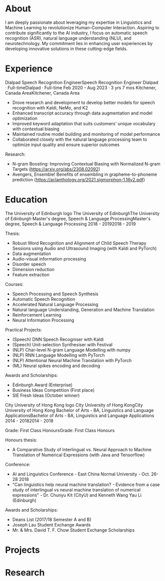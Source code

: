 # About

I am deeply passionate about leveraging my expertise in Linguistics and Machine Learning to revolutionize Human-Computer Interaction. Aspiring to contribute significantly to the AI industry, I focus on automatic speech recognition (ASR), natural language understanding (NLU), and neurotechnology. My commitment lies in enhancing user experiences by developing innovative solutions in these cutting-edge fields.

# Experience

Dialpad
Speech Recognition EngineerSpeech Recognition Engineer
Dialpad · Full-timeDialpad · Full-time
Feb 2020 - Aug 2023 · 3 yrs 7 mos
Kitchener, Canada AreaKitchener, Canada Area

- Drove research and development to develop better models for speech recognition with Kaldi, NeMo, and K2
- Enhanced transcript accuracy through data augmentation and model optimization
- Improved keyword adaptation that suits customers' unique vocabulary with contextual biasing
- Maintained routine model building and monitoring of model performance
- Collaborated closely with the natural language processing team to optimize input quality and ensure superior outcomes

Research:

- N-gram Boosting: Improving Contextual Biasing with Normalized N-gram Targets (https://arxiv.org/abs/2308.02092)
- Avengers, Ensemble! Benefits of ensembling in grapheme-to-phoneme prediction (https://aclanthology.org/2021.sigmorphon-1.16v2.pdf)

# Education

The University of Edinburgh logo
The University of EdinburghThe University of Edinburgh
Master's degree, Speech & Language ProcessingMaster's degree, Speech & Language Processing
2018 - 20192018 - 2019

Thesis:

- Robust Word Recognition and Alignment of Child Speech Therapy Sessions using Audio and Ultrasound Imaging (with Kaldi and PyTorch)
- Data augmentation
- Audio-visual information processing
- Disorder speech
- Dimension reduction
- Feature extraction

Courses:

- Speech Processing and Speech Synthesis
- Automatic Speech Recognition
- Accelerated Natural Language Processing
- Natural language Understanding, Generation and Machine Translation
- Reinforcement Learning
- Neural Information Processing

Practical Projects:

- (Speech) DNN Speech Recogniser with Kaldi
- (Speech) Unit-selection Synthesiser with Festival
- (NLP) Char-level N-gram Language Modelling with numpy
- (NLP) RNN Language Modelling with PyTorch
- (NLP) Attentional Neural Machine Translation with PyTorch 
- (ML) Neural spikes encoding and decoding

Awards and Scholarships:

- Edinburgh Award (Enterprise)
- Business Ideas Competition (First place)
- SIE Fresh Ideas (October winner)

City University of Hong Kong logo
City University of Hong KongCity University of Hong Kong
Bachelor of Arts - BA, Linguistics and Language ApplicationsBachelor of Arts - BA, Linguistics and Language Applications
2014 - 20182014 - 2018

Grade: First Class HonoursGrade: First Class Honours

Honours thesis:

- A Comparative Study of Interlingual vs. Neural Approach to Machine Translation of Numerical Expressions (with Java and Tensorflow)

Conference:

- AI and Linguistics Conference - East China Normal University - Oct. 26-28 2018
- "Can linguistics help neural machine translation? - Evidence from a case study of interlingual vs neural machine translation of numerical expressions" - Dr. Chunyu Kit (CityU) and Kenneth Wang Yau Li (Edinburgh)

Awards and Scholarships:

- Deans List (2017/18 Semester A and B)
- Joseph Lau Student Exchange Awards
- Mr. & Mrs. David T. F. Chow Student Exchange Scholarships

# Projects

# Research
